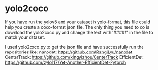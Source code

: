 # yolo2coco
If you have run the yolov5 and your dataset is yolo-format, this file could help you create a coco-format json file.
The only thing you need to do is download the yolo2coco.py and change the text with '#####' in the file to match your dataset.

I used yolo2coco.py to get the json file and have successfully run the repositories like:
nanodet: https://github.com/RangiLyu/nanodet
CenterTrack: https://github.com/xingyizhou/CenterTrack
EfficientDet: https://github.com/zylo117/Yet-Another-EfficientDet-Pytorch
